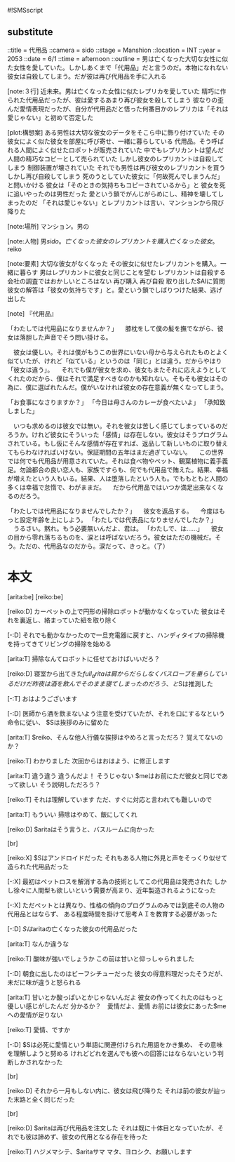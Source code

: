 #!SMSscript

## substitute

::title = 代用品
::camera = sido
::stage = Manshion
::location = INT
::year = 2053
::date = 6/1
::time = afternoon
::outline = 男は亡くなった大切な女性に似た女性を愛していた。しかしあくまで「代用品」だと言うのだ。本物になれない彼女は自殺してしまう。だが彼は再び代用品を手に入れる

[note:３行]
近未来。男は亡くなった女性に似たレプリカを愛していた
精巧に作られた代用品だったが、彼は愛するあまり再び彼女を殺してしまう
彼なりの歪んだ愛情表現だったが、自分が代用品だと悟った何番目かのレプリカは「それは愛じゃない」と初めて否定した

[plot:構想案]
ある男性は大切な彼女のデータをそこら中に飾り付けていた
その彼女によく似た彼女を部屋に呼び寄せ、一緒に暮らしている
代用品。そう呼ばれる人間によく似せたロボットが販売されていた
中でもレプリカントは望んだ人間の精巧なコピーとして売られていた
しかし彼女のレプリカントは自殺してしまう
制御装置が壊されていた
それでも男性は再び彼女のレプリカントを買う
しかし再び自殺してしまう
死のうとしていた彼女に「何故死んでしまうんだ」と問いかける
彼女は「そのときの気持ちもコピーされているから」と
彼女を死に追いやったのは男性だった
愛という鎖でがんじがらめにし、精神を壊してしまったのだ
「それは愛じゃない」とレプリカントは言い、マンションから飛び降りた

[note:場所]
マンション。男の

[note:人物]
男$sido。亡くなった彼女のレプリカントを購入
亡くなった彼女。$reiko

[note:要素]
大切な彼女がなくなった
その彼女に似せたレプリカントを購入。一緒に暮らす
男はレプリカントに彼女と同じことを望む
レプリカントは自殺する
会社の調査ではおかしいところはない
再び購入
再び自殺
取り出した$AIに質問
彼女の解答は「彼女の気持ちです」と。愛という鎖でしばりつけた結果、逃げ出した

[note]
『代用品』


「わたしでは代用品になりませんか？」
　膝枕をして僕の髪を撫でながら、彼女は落胆した声音でそう問い掛ける。

　彼女は優しい。それは僕がもうこの世界にいない母から与えられたものとよく似ていたが、けれど「似ている」というのは「同じ」とは違う。だからやはり「彼女は違う」。
　それでも僕が彼女を求め、彼女もまたそれに応えようとしてくれたのだから、僕はそれで満足すべきなのかも知れない。そもそも彼女はその為に、僕に選ばれたんだ。僕がいなければ彼女の存在意義が無くなってしまう。

「お食事になさりますか？」
「今日は母さんのカレーが食べたいよ」
「承知致しました」

　いつも求めるのは彼女では無い。それを彼女は苦しく感じてしまっているのだろうか。けれど彼女にそういった「感情」は存在しない。彼女はそうプログラムされている。もし仮にそんな感情が存在すれば、返品して新しいものに取り替えてもらわなければいけない。保証期間の五年はまだ過ぎていない。
　この世界では何でも代用品が用意されていた。それは食べ物やペット、観葉植物に義手義足。勿論都合の良い恋人も、家族ですらも、何でも代用品で賄えた。結果、幸福が増えたという人もいる。結果、人は堕落したという人も。でももともと人間の多くは幸福で怠惰で、わがままだ。
　だから代用品ではいつか満足出来なくなるのだろう。

「わたしでは代用品になりませんでしたか？」
　彼女を返品する。
　今度はもっと設定年齢を上にしよう。
「わたしでは代表品になりませんでしたか？」
　うるさい。黙れ。もう必要無いんだよ、君は。
「わたしで、は……」
　彼女の目から零れ落ちるものを、涙とは呼ばないだろう。彼女はただの機械だ。そう。ただの、代用品なのだから。涙だって、きっと。（了）


# 本文

[arita:be]
[reiko:be]

[reiko:D]
カーペットの上で円形の掃除ロボットが動かなくなっていた
彼女はそれを裏返し、絡まっていた紐を取り除く

[-:D]
それでも動かなかったので一旦充電器に戻すと、ハンディタイプの掃除機を持ってきてリビングの掃除を始める

[arita:T]
掃除なんてロボットに任せておけばいいだろ？

[reiko:D]
寝室から出てきた$full_aritaは肩からだらしなくバスローブを垂らしているだけだ
昨夜は酒を飲んでそのまま寝てしまったのだろう、と$Sは推測した

[-:T]
おはようございます

[-:D]
医師から酒を飲まないよう注意を受けていたが、それを口にするなという命令に従い、
$Sは挨拶のみに留めた

[arita:T]
$reiko、そんな他人行儀な挨拶はやめろと言っただろ？
覚えてないのか？

[reiko:T]
わかりました
次回からはおはよう、に修正します

[arita:T]
違う違う
違うんだよ！
そうじゃない
$meはお前にただ彼女と同じであって欲しい
そう説明しただろう？

[reiko:T]
それは理解しています
ただ、すぐに対応と言われても難しいので

[arita:T]
もういい
掃除はやめて、飯にしてくれ

[reiko:D]
$aritaはそう言うと、バスルームに向かった

[br]

[reiko:X]
$Sはアンドロイドだった
それもある人物に外見と声をそっくり似せて造られた代用品だった

[-:X]
最初はペットロスを解消する為の技術としてこの代用品は発売された
しかし徐々に人間型も欲しいという需要が高まり、近年製造されるようになった

[-:X]
ただペットとは異なり、性格の傾向のプログラムのみでは到底その人物の代用品とはならず、
ある程度時間を掛けて思考ＡＩを教育する必要があった

[-:D]
$Sは$aritaの亡くなった彼女の代用品だった

[arita:T]
なんか違うな

[reiko:T]
酸味が強いでしょうか
この前は甘いと仰っしゃられました

[-:D]
朝食に出したのはビーフシチューだった
彼女の得意料理だったそうだが、未だに味が違うと怒られる

[arita:T]
甘いとか酸っぱいとかじゃないんだよ
彼女の作ってくれたのはもっと優しい感じがしたんだ
分かるか？　愛情だよ、愛情
お前には彼女にあった$meへの愛情が足りない

[reiko:T]
愛情、ですか

[-:D]
$Sは必死に愛情という単語に関連付けられた用語をかき集め、
その意味を理解しようと努める
けれどどれを選んでも彼への回答にはならないという判断しかされなかった

[br]

[reiko:D]
それから一月もしない内に、彼女は飛び降りた
それは前の彼女が辿った末路と全く同じだった

[br]

[reiko:D]
$aritaは再び代用品を注文した
それは既に十体目となっていたが、それでも彼は諦めず、彼女の代用となる存在を待った

[reiko:T]
ハジメマシテ、$aritaサマ
マタ、ヨロシク、お願いします
